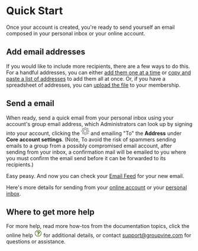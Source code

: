 <span id="gv-quick-start"> </span>
# Quick Start

Once your account is created, you're ready to send yourself an email composed in your personal inbox or your online account. 

## Add email addresses

If you would like to include more recipients, there are a few ways to do this.  For a handful addresses, you can either [add them one at a time](/2-members/1_3-membersAdd.md?[LINK-QARGS-DOC]#gv-2members-13membersAdd) or [copy and paste a list of addresses](/2-members/1_1-membersAdd.md?[LINK-QARGS-DOC]#gv-2members-11membersAdd) to add them all at once.  Or, if you have a spreadsheet of addresses, you can [upload the file](/2-members/1_2-membersAdd.md?[LINK-QARGS-DOC]#gv-2members-12membersAdd) to your membership.

## Send a email

When ready, send a quick email from your personal inbox using your account's group email address, which Administrators can look up by signing into your account, clicking the <img src="/docimages/transparent-gear-icon.png" height="22"> and emailing "To" the **Address** under **Core account settings**.  (Note, To avoid the risk of spammers sending emails to a group from a possibly compromised email account, after sending from your inbox, a confirmation mail will be  emailed to you where you must confirm the email send before it can be forwarded to its recipients.)

Easy peasy.  And now you can check your [Email Feed](/4-feed/1-feedIntro.md?[LINK-QARGS-DOC]#gv-4feeed-1feedInto) for your new email.

Here's more details for sending from your [online account](/3-send/1-sendOnline.md?[LINK-QARGS-DOC]#gv-3send-1sendOnline) or your [personal inbox](/3-send/2-sendInbox.md?[LINK-QARGS-DOC]#gv-3send-2sendInbox).

## Where to get more help

For more help, read more how-tos from the documentation topics, click the online help <img src="/docimages/question-icon.png" height="22"> for additional details, or contact support@groupvine.com for questions or assistance.
